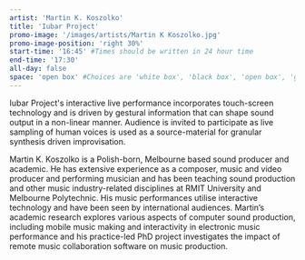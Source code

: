 ```yaml
---
artist: 'Martin K. Koszolko'
title: 'Iubar Project'
promo-image: '/images/artists/Martin K Koszolko.jpg'
promo-image-position: 'right 30%'
start-time: '16:45' #Times should be written in 24 hour time
end-time: '17:30'
all-day: false
space: 'open box' #Choices are 'white box', 'black box', 'open box', 'grounds'
---
```

<!-- Description -->
Iubar Project's interactive live performance incorporates touch-screen technology and is driven by gestural information that can shape sound output in a non-linear manner. Audience is invited to participate as live sampling of human voices is used as a source-material for granular synthesis driven improvisation.   

<!-- Bio -->
Martin K. Koszolko is a Polish-born, Melbourne based sound producer and academic. He has extensive experience as a composer, music and video producer and performing musician and has been teaching sound production and other music industry-related disciplines at RMIT University and Melbourne Polytechnic. His music performances utilise interactive technology and have been seen by international audiences. Martin’s academic research explores various aspects of computer sound production, including mobile music making and interactivity in electronic music performance and his practice-led PhD project investigates the impact of remote music collaboration software on music production.

